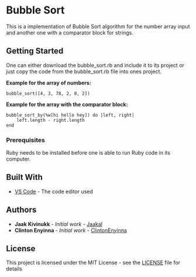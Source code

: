 # Bubble Sort

This is a implementation of Bubble Sort algorithm for the number array input and another one with a comparator block for strings.

## Getting Started

One can either download the bubble_sort.rb and include it to its project or just copy the code from the bubble_sort.rb file into ones project.

**Example for the array of numbers:**
```
bubble_sort([4, 3, 78, 2, 0, 2])
```
**Example for the array with the comparator block:**
```
bubble_sort_by(%w[hi hello hey]) do |left, right| 
    left.length - right.length
end
```
### Prerequisites

Ruby needs to be installed before one is able to run Ruby code in its computer.

## Built With

* [VS Code](https://code.visualstudio.com/) - The code editor used

## Authors

* **Jaak Kivinukk** - *Initial work* - [Jaakal](https://github.com/Jaakal)
* **Clinton Enyinna** - *Initial work* - [ClintonEnyinna](https://github.com/ClintonEnyinna)

## License

This project is licensed under the MIT License - see the [LICENSE](LICENSE) file for details

